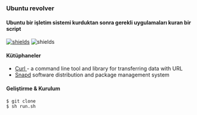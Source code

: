 ### Ubuntu revolver

#### Ubuntu bir işletim sistemi kurduktan sonra gerekli uygulamaları kuran bir script

[![shields](https://img.shields.io/badge/made%20with-BASH-blue?logo=ubuntu&style=for-the-badge&logoColor=white)](https://golang.org) ![shields](https://img.shields.io/badge/License-apache-green.svg?logo=read-the-docs&style=for-the-badge&logoColor=white)

#### Kütüphaneler
* [Curl ](https://github.com/curl/curl) - a command line tool and library for transferring data with URL
* [Snapd](https://github.com/snapcore/snapd)
software distribution and package management system






#### Geliştirme & Kurulum

```sh
$ git clone
$ sh run.sh
```
